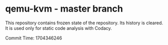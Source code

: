 # qemu-kvm - master branch

This repository contains frozen state of the repository.
Its history is cleared. It is used only for static code
analysis with Codacy.

Commit Time: 1704346246